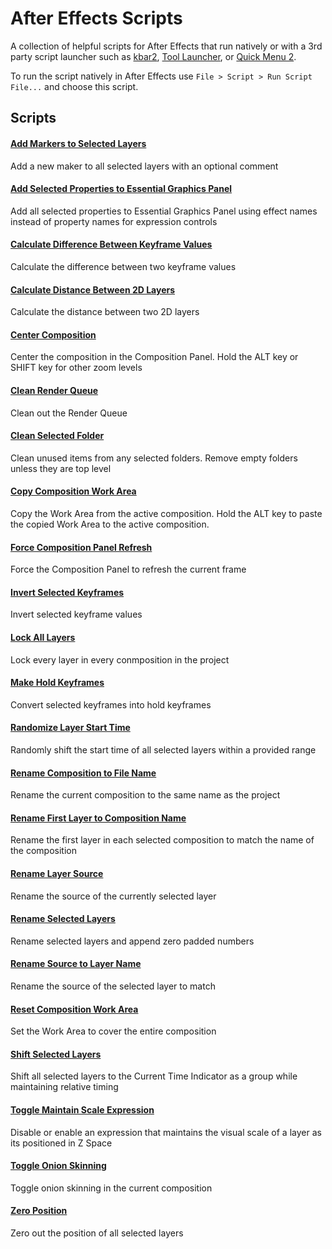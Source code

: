 # After Effects Scripts

A collection of helpful scripts for After Effects that run natively or with a 3rd party script launcher such as [kbar2](https://aescripts.com/kbar), [Tool Launcher](https://aescripts.com/tool-launcher/), or [Quick Menu 2](https://aescripts.com/quick-menu/).

To run the script natively in After Effects use `File > Script > Run Script File...` and choose this script.

## Scripts

#### [Add Markers to Selected Layers](/scripts/Add%20Markers%20to%20Selected%20Layers.jsx)

Add a new maker to all selected layers with an optional comment

#### [Add Selected Properties to Essential Graphics Panel](/scripts/Add%20Selected%20Properties%20to%20Essential%20Graphics%20Panel.jsx)

Add all selected properties to Essential Graphics Panel using effect names instead of property names for expression controls

#### [Calculate Difference Between Keyframe Values](/scripts/Calculate%20Difference%20Between%20Keyframe%20Values.jsx)

Calculate the difference between two keyframe values

#### [Calculate Distance Between 2D Layers](/scripts/Calculate%20Distance%20Between%202D%20Layers.jsx)

Calculate the distance between two 2D layers

#### [Center Composition](/scripts/Center%20Composition.jsx)

Center the composition in the Composition Panel. Hold the ALT key or SHIFT key for other zoom levels

#### [Clean Render Queue](/scripts/Clean%20Render%20Queue.jsx)

Clean out the Render Queue

#### [Clean Selected Folder](/scripts/Clean%20Selected%20Folder.jsx)

Clean unused items from any selected folders. Remove empty folders unless they are top level

#### [Copy Composition Work Area](/scripts/Copy%20Composition%20Work%20Area.jsx)

Copy the Work Area from the active composition. Hold the ALT key to paste the copied Work Area to the active composition.

#### [Force Composition Panel Refresh](/scripts/Force%20Composition%20Panel%20Refresh.jsx)

Force the Composition Panel to refresh the current frame

#### [Invert Selected Keyframes](/scripts/Invert%20Selected%20Keyframes.jsx)

Invert selected keyframe values

#### [Lock All Layers](/scripts/Lock%20All%20Layers.jsx)

Lock every layer in every conmposition in the project

#### [Make Hold Keyframes](/scripts/Make%20Hold%20Keyframes.jsx)

Convert selected keyframes into hold keyframes

#### [Randomize Layer Start Time](/scripts/Randomize%20Layer%20Start%20Time.jsx)

Randomly shift the start time of all selected layers within a provided range

#### [Rename Composition to File Name](/scripts/Rename%20Composition%20to%20File%20Name.jsx)

Rename the current composition to the same name as the project 

#### [Rename First Layer to Composition Name](/scripts/Rename%20First%20Layer%20to%20Composition%20Name.jsx)

Rename the first layer in each selected composition to match the name of the composition

#### [Rename Layer Source](/scripts/Rename%20Layer%20Source.jsx)

Rename the source of the currently selected layer

#### [Rename Selected Layers](/scripts/Rename%20Selected%20Layers.jsx)

Rename selected layers and append zero padded numbers

#### [Rename Source to Layer Name](/scripts/Rename%20Source%20to%20Layer%20Name.jsx)

Rename the source of the selected layer to match

#### [Reset Composition Work Area](/scripts/Reset%20Composition%20Work%20Area.jsx)

Set the Work Area to cover the entire composition

#### [Shift Selected Layers](/scripts/Shift%20Selected%20Layers.jsx)

Shift all selected layers to the Current Time Indicator as a group while maintaining relative timing

#### [Toggle Maintain Scale Expression](/scripts/Toggle%20Maintain%20Scale%20Expression.jsx)

Disable or enable an expression that maintains the visual scale of a layer as its positioned in Z Space

#### [Toggle Onion Skinning](/scripts/Toggle%20Onion%20Skinning.jsx)

Toggle onion skinning in the current composition

#### [Zero Position](/scripts/Zero%20Position.jsx)

Zero out the position of all selected layers

